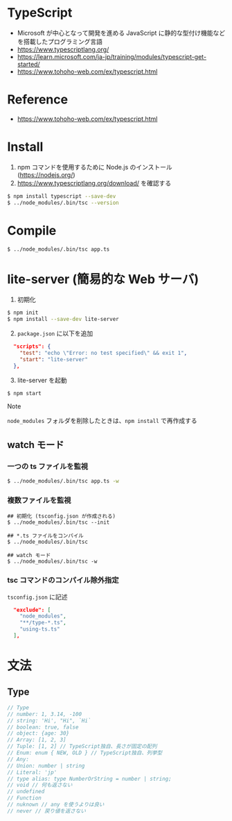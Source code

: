 # TypeScript
- Microsoft が中心となって開発を進める JavaScript に静的な型付け機能などを搭載したプログラミング言語
- https://www.typescriptlang.org/
- https://learn.microsoft.com/ja-jp/training/modules/typescript-get-started/
- https://www.tohoho-web.com/ex/typescript.html

# Reference
- https://www.tohoho-web.com/ex/typescript.html

# Install
1. npm コマンドを使用するために Node.js のインストール (https://nodejs.org/)
2. https://www.typescriptlang.org/download/ を確認する
```bash
$ npm install typescript --save-dev
$ ../node_modules/.bin/tsc --version
```

# Compile
```bash
$ ../node_modules/.bin/tsc app.ts 
```

# lite-server (簡易的な Web サーバ)
1. 初期化
```bash
$ npm init
$ npm install --save-dev lite-server
```

2. `package.json` に以下を追加
```json
  "scripts": {
    "test": "echo \"Error: no test specified\" && exit 1",
    "start": "lite-server"
  },
```

3. lite-server を起動
```bash
$ npm start
```

> [!NOTE]
> `node_modules` フォルダを削除したときは、`npm install`  で再作成する
## watch モード
### 一つの ts ファイルを監視
```bash
$ ../node_modules/.bin/tsc app.ts -w
```
### 複数ファイルを監視
```
## 初期化 (tsconfig.json が作成される)
$ ../node_modules/.bin/tsc --init

## *.ts ファイルをコンパイル 
$ ../node_modules/.bin/tsc

## watch モード
$ ../node_modules/.bin/tsc -w
```
### tsc コマンドのコンパイル除外指定
`tsconfig.json` に記述
```json
  "exclude": [
    "node_modules",
    "**/type-*.ts",
    "using-ts.ts"
  ],
```
# 文法
## Type
```js
// Type
// number: 1, 3.14, -100
// string: 'Hi', "Hi", `Hi`
// boolean: true, false
// object: {age: 30}
// Array: [1, 2, 3]
// Tuple: [1, 2] // TypeScript独自、長さが固定の配列
// Enum: enum { NEW, OLD } // TypeScript独自、列挙型
// Any:
// Union: number | string
// Literal: 'jp'
// type alias: type NumberOrString = number | string;
// void // 何も返さない
// undefined
// Function
// nuknown // any を使うよりは良い
// never // 戻り値を返さない
```
